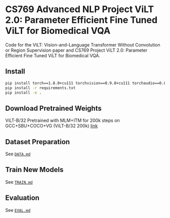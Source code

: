 # CS769 Advanced NLP Project ViLT 2.0: Parameter Efficient Fine Tuned ViLT for Biomedical VQA

Code for the ViLT: Vision-and-Language Transformer Without Convolution or Region Supervision paper and CS769 Project ViLT 2.0: Parameter Efficient Fine Tuned ViLT for Biomedical VQA.

## Install
```bash
pip install torch==1.8.0+cu111 torchvision==0.9.0+cu111 torchaudio==0.8.0 -f https://download.pytorch.org/whl/torch_stable.html
pip install -r requirements.txt
pip install -e .
```

## Download Pretrained Weights
ViLT-B/32 Pretrained with MLM+ITM for 200k steps on GCC+SBU+COCO+VG (ViLT-B/32 200k) [link](https://github.com/dandelin/ViLT/releases/download/200k/vilt_200k_mlm_itm.ckpt)

## Dataset Preparation
See [`DATA.md`](DATA.md)

## Train New Models
See [`TRAIN.md`](TRAIN.md)

## Evaluation
See [`EVAL.md`](EVAL.md)